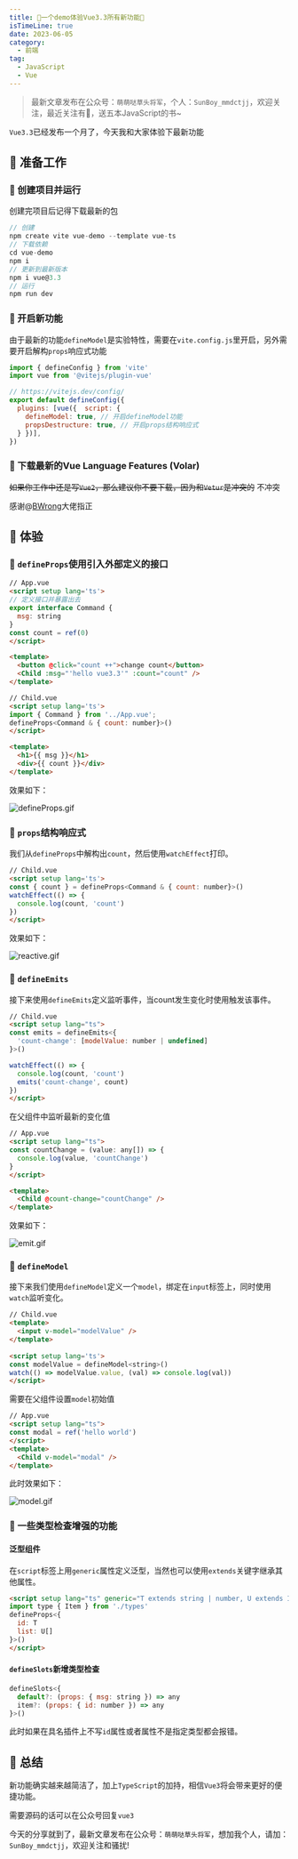 ```yaml
---
title: 🎉一个demo体验Vue3.3所有新功能🎉
isTimeLine: true
date: 2023-06-05
category:
  - 前端
tag:
  - JavaScript
  - Vue
---
```


> 最新文章发布在公众号：`萌萌哒草头将军`，个人：`SunBoy_mmdctjj`，欢迎关注，最近关注有🎁，送五本JavaScript的书\~

`Vue3.3`已经发布一个月了，今天我和大家体验下最新功能

## 💎 准备工作

### 🚗 创建项目并运行

创建完项目后记得下载最新的包

```js
// 创建
npm create vite vue-demo --template vue-ts
// 下载依赖
cd vue-demo
npm i
// 更新到最新版本
npm i vue@3.3
// 运行
npm run dev
```

### 🚗 开启新功能

由于最新的功能`defineModel`是实验特性，需要在`vite.config.js`里开启，另外需要开启解构`props`响应式功能

```js
import { defineConfig } from 'vite'
import vue from '@vitejs/plugin-vue'

// https://vitejs.dev/config/
export default defineConfig({
  plugins: [vue({  script: {
    defineModel: true, // 开启defineModel功能
    propsDestructure: true, // 开启props结构响应式
  } })],
})

```

### 🚗 下载最新的Vue Language Features (Volar)

~~如果你工作中还是写`Vue2`，那么建议你不要下载，因为和`Vetur`是冲突的~~
不冲突

感谢@[BWrong](https://juejin.cn/user/3421335914820280)大佬指正

## 🚀 体验

### 🚗 `defineProps`使用引入外部定义的接口

```html
// App.vue
<script setup lang='ts'>
// 定义接口并暴露出去
export interface Command {
  msg: string
}
const count = ref(0)
</script>

<template>
  <button @click="count ++">change count</button>
  <Child :msg="'hello vue3.3'" :count="count" />
</template>
```

```html
// Child.vue
<script setup lang='ts'>
import { Command } from '../App.vue';
defineProps<Command & { count: number}>()
</script>

<template>
  <h1>{{ msg }}</h1>
  <div>{{ count }}</div>
</template>
```

效果如下：

![defineProps.gif](https://p3-juejin.byteimg.com/tos-cn-i-k3u1fbpfcp/acee2ed6b3de4cd589bd032d0b241ea5~tplv-k3u1fbpfcp-watermark.image?)

### 🚗 `props`结构响应式

我们从`defineProps`中解构出`count`，然后使用`watchEffect`打印。

```html
// Child.vue
<script setup lang='ts'>
const { count } = defineProps<Command & { count: number}>()
watchEffect(() => {
  console.log(count, 'count')
})
</script>
```

效果如下：

![reactive.gif](https://p6-juejin.byteimg.com/tos-cn-i-k3u1fbpfcp/6f2420aeeedb4c1b898ab0c7036915e0~tplv-k3u1fbpfcp-watermark.image?)

### 🚗 `defineEmits`

接下来使用`defineEmits`定义监听事件，当count发生变化时使用触发该事件。

```html
// Child.vue
<script setup lang="ts">
const emits = defineEmits<{
  'count-change': [modelValue: number | undefined]
}>()

watchEffect(() => {
  console.log(count, 'count')
  emits('count-change', count)
})
</script>
```

在父组件中监听最新的变化值

```html
// App.vue
<script setup lang="ts">
const countChange = (value: any[]) => {
  console.log(value, 'countChange')
}
</script>

<template>
  <Child @count-change="countChange" />
</template>
```

效果如下：

![emit.gif](https://p1-juejin.byteimg.com/tos-cn-i-k3u1fbpfcp/b6ef124cb662499eabfbdd26b2008f2a~tplv-k3u1fbpfcp-watermark.image?)

### 🚗 `defineModel`

接下来我们使用`defineModel`定义一个`model`，绑定在`input`标签上，同时使用`watch`监听变化。

```html
// Child.vue
<template>
  <input v-model="modelValue" />
</template>
  
<script setup lang='ts'>
const modelValue = defineModel<string>()
watch(() => modelValue.value, (val) => console.log(val))
</script>
```

需要在父组件设置`model`初始值

```html
// App.vue
<script setup lang="ts">
const modal = ref('hello world')
</script>
<template>
  <Child v-model="modal" />
</template>
```

此时效果如下：

![model.gif](https://p1-juejin.byteimg.com/tos-cn-i-k3u1fbpfcp/2da118161fce47668897a425bcd7283c~tplv-k3u1fbpfcp-watermark.image?)

### 🚗 一些类型检查增强的功能

#### 泛型组件

在`script`标签上用`generic`属性定义泛型，当然也可以使用`extends`关键字继承其他属性。

```html
<script setup lang="ts" generic="T extends string | number, U extends Item">
import type { Item } from './types'
defineProps<{
  id: T
  list: U[]
}>()
</script>
```

#### `defineSlots`新增类型检查

```js
defineSlots<{
  default?: (props: { msg: string }) => any
  item?: (props: { id: number }) => any
}>()
```

此时如果在具名插件上不写`id`属性或者属性不是指定类型都会报错。

## 🎉 总结

新功能确实越来越简洁了，加上`TypeScript`的加持，相信`Vue3`将会带来更好的便捷功能。

需要源码的话可以在公众号回复`vue3`

今天的分享就到了，最新文章发布在公众号：`萌萌哒草头将军`，想加我个人，请加：`SunBoy_mmdctjj`，欢迎关注和骚扰!

